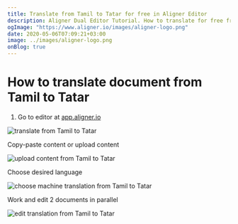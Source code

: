 ```yaml
---
title: Translate from Tamil to Tatar for free in Aligner Editor
description: Aligner Dual Editor Tutorial. How to translate for free from Tamil to Tatar. Aligner is multilingual document management platform. 
ogImage: "https://www.aligner.io/images/aligner-logo.png"
date: 2020-05-06T07:09:21+03:00
image: ../images/aligner-logo.png
onBlog: true
---
```


# How to translate document from Tamil to Tatar

1. Go to editor at [app.aligner.io](https://app.aligner.io "Aligner App web page")

![translate from Tamil to Tatar](../aligner-blank-editor.png "translate from Tamil to Tatar")

Copy-paste content or upload content

![upload content from Tamil to Tatar](../aligner-uploaded-document.png "upload content from Tamil to Tatar")

Choose desired language

![choose machine translation from Tamil to Tatar](../aligner-language-dropdown.png "choose machine translation from Tamil to Tatar")

Work and edit 2 documents in parallel

![edit translation from Tamil to Tatar](../aligner-double-sitded-editor.png "edit translation from Tamil to Tatar")

